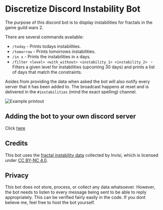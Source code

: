 # Discretize Discord Instability Bot

The purpose of this discord bot is to display instabilities for fractals in the game guild wars 2.

There are several commands available:

- `/today` - Prints todays instabilities.
- `/tomorrow` - Prints tomorrows instabilities.
- `/in x` - Prints the instabilities in x days.
- `/filter <level> <with_without> <instability_1> <instability_2> ` - Filters a given level for instabilities (upcoming 30 days) and prints a list of days that match the constraints.

Asides from providing the data when asked the bot will also notify every server that it has been added to. The broadcast happens at reset and is delivered in the `#instabilities` (mind the exact spelling) channel.

![Example printout](https://cdn.discordapp.com/attachments/1192509421675352194/1248252127281680475/image.png?ex=6662fce2&is=6661ab62&hm=cdb088b82dc1d532e1bde1742bc17ac56e35d2860060c7360bdd7c455f1b1a4d&)

## Adding the bot to your own discord server

Click [here](https://discord.com/api/oauth2/authorize?client_id=502097175581556736&permissions=274877975552&scope=applications.commands%20bot)

## Credits

This bot uses the [fractal instability data](https://github.com/Invisi/gw2-fotm-instabilities) collected by Invisi, which is licensed under [CC BY-NC 4.0](https://creativecommons.org/licenses/by-nc/4.0/).

## Privacy

This bot does not store, process, or collect any data whatsoever. However, the bot needs to listen to every message being sent to be able to reply appropriately. This can be verified fairly easily in the code. If you dont believe me, feel free to host the bot yourself.
